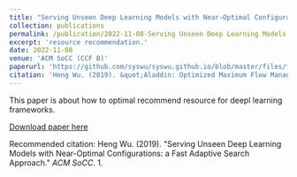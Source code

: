 ```yaml
---
title: "Serving Unseen Deep Learning Models with Near-Optimal Configurations: a Fast Adaptive Search Approach"
collection: publications
permalink: /publication/2022-11-08-Serving Unseen Deep Learning Models with Near-Optimal Configurations a Fast Adaptive Search Approach-3
excerpt: 'resource recommendation.'
date: 2022-11-08
venue: 'ACM SoCC (CCF B)'
paperurl: 'https://github.com/syswu/syswu.github.io/blob/master/files/falcon_socc22.pdf'
citation: 'Heng Wu. (2019). &quot;Aladdin: Optimized Maximum Flow Management for Shared Production Clusters.&quot; <i>IPDPS</i>. 696-707.'
---
```

This paper is about how to optimal recommend resource for deepl learning frameworks.

[Download paper here](https://github.com/syswu/syswu.github.io/blob/master/files/falcon_socc22.pdf)

Recommended citation: Heng Wu. (2019). "Serving Unseen Deep Learning Models with Near-Optimal Configurations: a Fast Adaptive Search Approach." <i>ACM SoCC</i>. 1.